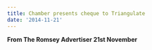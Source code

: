 ```yaml
---
title: Chamber presents cheque to Triangulate
date: '2014-11-21'
---
```

**From The Romsey Advertiser 21st November**
